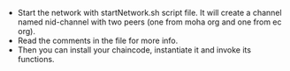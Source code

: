 * Start the network with startNetwork.sh script file. It will create a channel named nid-channel with two peers (one from moha org and one from ec org).
* Read the comments in the file for more info.
* Then you can install your chaincode, instantiate it and invoke its functions.
